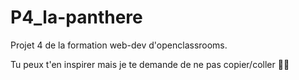 # P4_la-panthere
Projet 4 de la formation web-dev d'openclassrooms.

Tu peux t'en inspirer mais je te demande de ne pas copier/coller 🙇‍♀️

